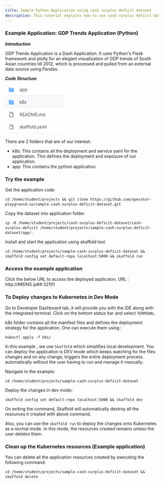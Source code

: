 ```yaml
---
title: Sample Python Application using cash surplus deficit dataset
description: This tutorial explains how to use cash surplus deficit dataset in a sample python application
---
```


### Example Application: GDP Trends Application (Python)

***Introduction***

GDP Trends Application is a Dash Application. It uses Python's Flask framework and plotly for an elegant visualization of GDP trends of South Asian countries till 2012, which is processed and pulled from an external data source using Pandas. 

***Code Structure***

![codestructure](_images/app-structure.PNG)

There are 2 folders that are of our interest:
- k8s: This contains all the deployment and service yaml for the application. This defines the deployment and exposure of our application.
- app: This contains the python application.

### Try the example

Get the application code
```execute
cd /home/student/projects && git clone https://github.com/operator-playground-io/sample-cash-surplus-deficit-dataset.git
```

Copy the dataset into application folder
```execute
cp -R /home/student/projects/cash-surplus-deficit-dataset/cash-surplus-deficit /home/student/projects/sample-cash-surplus-deficit-dataset/app/.
```

Install and start the application using skaffold tool
```execute
cd /home/student/projects/sample-cash-surplus-deficit-dataset && skaffold config set default-repo localhost:5000 && skaffold run
```

### Access the example application

Click the below URL to access the deployed applicaion.
URL :  http://##DNS.ip##:32101

### To Deploy changes to Kubernetes in Dev Mode

Go to Developer Dashboard tab, it will provide you with the IDE along with the integrated terminal.  Click on the bottom status bar and select `TERMINAL`. 

k8s folder contains all the manifest files and defines the deployment strategy for the application.
One can execute them using :
```execute
kubectl apply -f k8s/
```

In this example , we use `Skaffold` which simplifies local development. You can deploy the application is DEV mode which keeps watching for the files changes and on any change, triggers the entire deployment process automatically without the user having to run and manage it manually.

Navigate to the example:
```execute
cd /home/student/projects/sample-cash-surplus-deficit-dataset
```

Deploy the changes in dev mode:
```execute
skaffold config set default-repo localhost:5000 && skaffold dev
```

On exiting the command, Skaffold will automatically destroy all the resources it created with above command.

Also, you can use the `skaffold run` to deploy the changes onto Kubernetes as a normal mode. In this mode, the resources created remains unless the user deletes them.

### Clean up the Kubernetes resources (Example application)

You can delete all the application resources created by executing the following command:
```execute
cd /home/student/projects/sample-cash-surplus-deficit-dataset && skaffold delete
```




